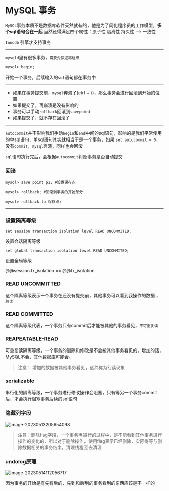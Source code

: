 # MySQL 事务

`MySQL`事务本质不是数据库软件天然就有的，他是为了简化程序员的工作模型，**多个sql语句合在一起** 当然还得满足四个属性：原子性 隔离性 持久性 --> 一致性

`Innodb` 引擎才支持事务

------

`mysqld`里有很多事务，`需要先描述再组织`

```mysql
mysql> begin;
```

开始一个事务，后续输入的`sql`语句都在事务中 

------

- 如果在事务提交前，`mysql`奔溃了(ctrl + /)，那么事务会进行回滚到开始的位置
- 如果提交了，再崩溃是没有影响的
- 事务可以手动`rollback`回滚到`savepoint`
- 如果提交了，就不存在回滚了

------

`autocommit`并不影响我们手动`begin`和`end`中间的sql语句，影响的是我们平常使用的单sql语句，单sql语句其实就相当于是一个事务，如果 `set autocommit = 0`，没有`commit`，`mysql`奔溃，同样也会回滚

`sql`语句执行完后，会根据`autocommit`判断事务是否自动提交

### 回滚

```mysql
mysql> save point p1; #设置保存点
```

```mysql
mysql> rollback; #回滚到事务的开始部分
```

```mysql
mysql> rollback to 保存点;
```



------

###  设置隔离等级

```mysql
set session transaction isolation level READ UNCOMMITED; 
```

设置会话隔离等级

```mysql
set global transaction isolation level READ UNCOMMITED;
```

设置全局等级

@@session.tx_isolation  ==  @@tx_isolation

### READ UNCOMMITTED

这个隔离等级表示一个事务在还没有提交前，其他事务可以看到我操作的数据 ，`脏读`

### READ COMMITTED

这个隔离等级代表，一个事务只有commit后才能被其他的事务看见，`不可重复读`

### REAPEATABLE-READ

可重复读隔离等级，一个事务的删除和修改是不会被其他事务看见的，增加的话，MySQL不会，其他数据库可能会。

> 注意： 增加的数据被其他事务看见，这种称为幻读现象

### serializable

串行化的隔离等级，一个事务进行修改操作会阻塞，只有等另一个事务commit后，才会执行阻塞事务后续的sql语句

### 隐藏列字段

![image-20230513205654098](C:\Users\ZZZXXXJJ\AppData\Roaming\Typora\typora-user-images\image-20230513205654098.png)

> 注意：删除flag字段，一个事务再进行的过程中，是不能看到其他事务进行操作的变化的，所以对于删除操作，使用flag表示已经删除，实际得等与删除数据相关的事务结束，清理线程回去清理

### undolog原理

![image-20230514112056717](C:\Users\ZZZXXXJJ\AppData\Roaming\Typora\typora-user-images\image-20230514112056717.png)

因为事务的开始是有先有后的，先到和后到的事务看到的东西应该是不一样的
